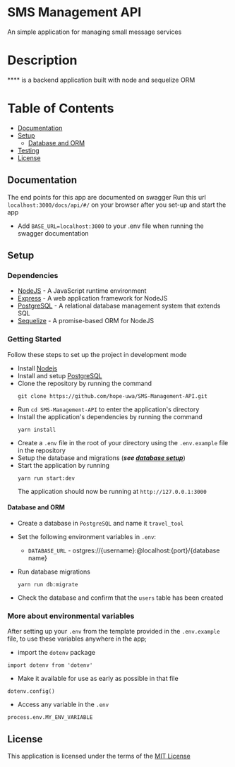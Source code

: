 # SMS Management API



An simple application for managing small message services

# Description

**** is a backend application built with node and sequelize ORM

# Table of Contents

- [Documentation](#documentation)
- [Setup](#setup)
  - [Database and ORM](#database-and-orm)
- [Testing](#testing)
- [License](#license)

## Documentation

The end points for this app are documented on swagger 
Run this url `localhost:3000/docs/api/#/` on your browser after you set-up and start the app 
* Add `BASE_URL=localhost:3000` to your .env file when running the swagger documentation

## Setup

### Dependencies

- [NodeJS](https://github.com/nodejs/node) - A JavaScript runtime environment
- [Express](https://github.com/expressjs/express) - A web application framework for NodeJS
- [PostgreSQL](https://github.com/postgres/postgres) - A relational database management system that extends SQL
- [Sequelize](https://github.com/sequelize/sequelize) - A promise-based ORM for NodeJS


### Getting Started

Follow these steps to set up the project in development mode

- Install [Nodejs](https://nodejs.org/en/download/)
- Install and setup [PostgreSQL](https://www.postgresql.org/)
- Clone the repository by running the command
  ```
  git clone https://github.com/hope-uwa/SMS-Management-API.git
  ```
- Run `cd SMS-Management-API` to enter the application's directory
- Install the application's dependencies by running the command
  ```
  yarn install
  ```
- Create a `.env` file in the root of your directory using the `.env.example` file in the repository
- Setup the database and migrations (**_see [database setup](#database-and-orm, 'setting up database')_**)
- Start the application by running
  ```
  yarn run start:dev
  ```
  The application should now be running at `http://127.0.0.1:3000`

#### Database and ORM

- Create a database in `PostgreSQL` and name it `travel_tool`
- Set the following environment variables in `.env`:

  - `DATABASE_URL` - ostgres://{username}:@localhost:{port}/{database name}
 

- Run database migrations
  ```
  yarn run db:migrate
  ```
- Check the database and confirm that the `users` table has been created

### More about environmental variables

After setting up your `.env` from the template provided in the `.env.example` file,
to use these variables anywhere in the app;

- import the `dotenv` package

```
import dotenv from 'dotenv'
```

- Make it available for use as early as possible in that file

```
dotenv.config()
```

- Access any variable in the `.env`

```
process.env.MY_ENV_VARIABLE
```

## License

This application is licensed under the terms of the [MIT License](https://github.com/andela/travel_tool_back/blob/develop/LICENSE)
